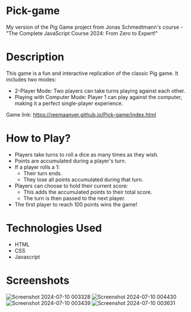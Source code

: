# Pick-game

 My version of the Pig Game project from Jonas Schmedtmann's course - "The Complete JavaScript Course 2024: From Zero to Expert!"

# Description

 This game is a fun and interactive replication of the classic Pig game. It includes two modes:

- 2-Player Mode: Two players can take turns playing against each other.
- Playing with Computer Mode: Player 1 can play against the computer, making it a perfect single-player experience.

Game link: https://reemaanver.github.io/Pick-game/index.html

# How to Play?

- Players take turns to roll a dice as many times as they wish.
- Points are accumulated during a player's turn.
- If a player rolls a 1:
   - Their turn ends.
   - They lose all points accumulated during that turn.
- Players can choose to hold their current score:
   - This adds the accumulated points to their total score.
   - The turn is then passed to the next player.
- The first player to reach 100 points wins the game!

# Technologies Used
  - HTML
  - CSS
  - Javascript

# Screenshots
 
 ![Screenshot 2024-07-10 003328](https://github.com/reemaanver/Pick-game/assets/108041797/acb00f4d-1e92-44e7-83c6-afda3191caf5)
 ![Screenshot 2024-07-10 004430](https://github.com/reemaanver/Pick-game/assets/108041797/7997eec4-2d8e-4d64-932e-28a0852c6b49)
 ![Screenshot 2024-07-10 003439](https://github.com/reemaanver/Pick-game/assets/108041797/69174e39-0d3b-47bf-84c8-04ff4ea6306e)
 ![Screenshot 2024-07-10 003631](https://github.com/reemaanver/Pick-game/assets/108041797/9cca5b43-f55b-40b2-854c-805fd9d5539b)


